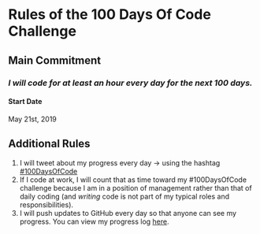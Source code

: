 # Rules of the 100 Days Of Code Challenge

## Main Commitment
### *I will code for at least an hour every day for the next 100 days.*

#### Start Date
May 21st, 2019

## Additional Rules
1. I will tweet about my progress every day -> using the hashtag [#100DaysOfCode](https://twitter.com/search?q=%23100DaysOfCode&src=tyah)
2. If I code at work, I will count that as time toward my #100DaysOfCode challenge because I am in a position of management rather than that of daily coding (and *writing* code is not part of my typical roles and responsibilities).
3. I will push updates to GitHub every day so that anyone can see my progress. You can view my progress log [here](logs).
